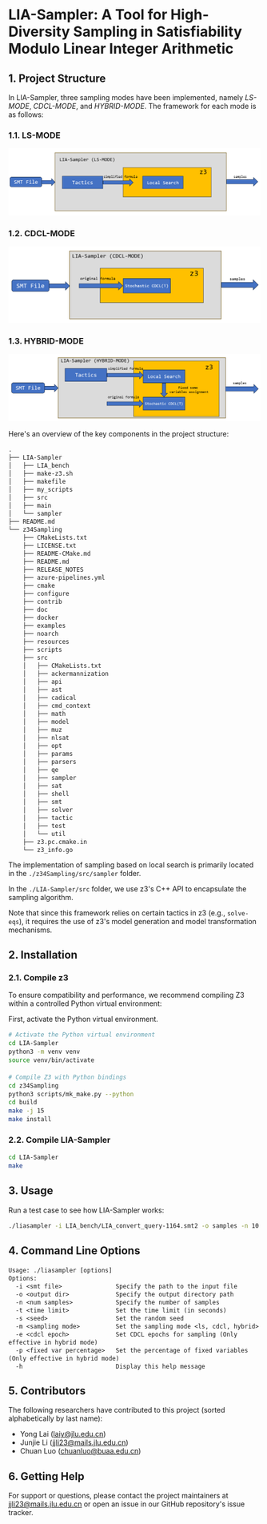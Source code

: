 # LIA-Sampler: A Tool for High-Diversity Sampling in Satisfiability Modulo Linear Integer Arithmetic

## 1. Project Structure
In LIA-Sampler, three sampling modes have been implemented, namely *LS-MODE*, *CDCL-MODE*, and *HYBRID-MODE*. The framework for each mode is as follows:

### 1.1. LS-MODE
![alt text](pics/ls_mode.png)
### 1.2. CDCL-MODE
![alt text](pics/cdcl_mode.png)
### 1.3. HYBRID-MODE
![alt text](pics/hybrid_mode.png)

Here's an overview of the key components in the project structure:
```
.
├── LIA-Sampler
│   ├── LIA_bench
│   ├── make-z3.sh
│   ├── makefile
│   ├── my_scripts
│   ├── src
│   ├── main
│   └── sampler
├── README.md
└── z34Sampling
    ├── CMakeLists.txt
    ├── LICENSE.txt
    ├── README-CMake.md
    ├── README.md
    ├── RELEASE_NOTES
    ├── azure-pipelines.yml
    ├── cmake
    ├── configure
    ├── contrib
    ├── doc
    ├── docker
    ├── examples
    ├── noarch
    ├── resources
    ├── scripts
    ├── src
    │   ├── CMakeLists.txt
    │   ├── ackermannization
    │   ├── api
    │   ├── ast
    │   ├── cadical
    │   ├── cmd_context
    │   ├── math
    │   ├── model
    │   ├── muz
    │   ├── nlsat
    │   ├── opt
    │   ├── params
    │   ├── parsers
    │   ├── qe
    │   ├── sampler
    │   ├── sat
    │   ├── shell
    │   ├── smt
    │   ├── solver
    │   ├── tactic
    │   ├── test
    │   └── util
    ├── z3.pc.cmake.in
    └── z3_info.go
```
The implementation of sampling based on local search is primarily located in the `./z34Sampling/src/sampler` folder.  

In the `./LIA-Sampler/src` folder, we use z3's C++ API to encapsulate the sampling algorithm.  

Note that since this framework relies on certain tactics in z3 (e.g., `solve-eqs`), it requires the use of z3's model generation and model transformation mechanisms.

## 2. Installation
### 2.1. Compile z3

To ensure compatibility and performance, we recommend compiling Z3 within a controlled Python virtual environment:

First, activate the Python virtual environment.

```bash
# Activate the Python virtual environment
cd LIA-Sampler
python3 -m venv venv
source venv/bin/activate

# Compile Z3 with Python bindings
cd z34Sampling
python3 scripts/mk_make.py --python
cd build
make -j 15
make install
```

### 2.2. Compile LIA-Sampler

```bash
cd LIA-Sampler
make
```

## 3. Usage

Run a test case to see how LIA-Sampler works:
```bash
./liasampler -i LIA_bench/LIA_convert_query-1164.smt2 -o samples -n 10 -t 900 -s 123 -m hybrid -e 1 -p 0.8
```

## 4. Command Line Options
```
Usage: ./liasampler [options]
Options:
  -i <smt file>               Specify the path to the input file
  -o <output dir>             Specify the output directory path
  -n <num samples>            Specify the number of samples
  -t <time limit>             Set the time limit (in seconds)
  -s <seed>                   Set the random seed
  -m <sampling mode>          Set the sampling mode <ls, cdcl, hybrid>
  -e <cdcl epoch>             Set CDCL epochs for sampling (Only effective in hybrid mode)
  -p <fixed var percentage>   Set the percentage of fixed variables (Only effective in hybrid mode)
  -h                          Display this help message
```

## 5. Contributors
The following researchers have contributed to this project (sorted alphabetically by last name):
* Yong Lai (laiy@jlu.edu.cn)
* Junjie Li (jjli23@mails.jlu.edu.cn)
* Chuan Luo (chuanluo@buaa.edu.cn)

## 6. Getting Help
For support or questions, please contact the project maintainers at jjli23@mails.jlu.edu.cn or open an issue in our GitHub repository's issue tracker.